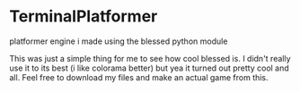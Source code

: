# TerminalPlatformer
platformer engine i made using the blessed python module

This was just a simple thing for me to see how cool blessed is. I didn't really use it to its best (i like colorama better) but yea it turned out pretty cool and all.
Feel free to download my files and make an actual game from this.

